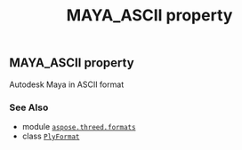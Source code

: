 ﻿---
title: MAYA_ASCII property
second_title: Aspose.3D for Python via .NET API References
description: 
type: docs
weight: 360
url: /python-net/aspose.threed.formats/plyformat/maya_ascii/
is_root: false
---

## MAYA_ASCII property


Autodesk Maya in ASCII format

### See Also
* module [`aspose.threed.formats`](../../)
* class [`PlyFormat`](/3d/python-net/aspose.threed.formats/plyformat)
